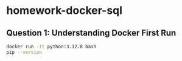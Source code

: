 # homework-docker-sql

## Question 1: Understanding Docker First Run
   ```bash
   docker run -it python:3.12.8 bash
   pip --version

